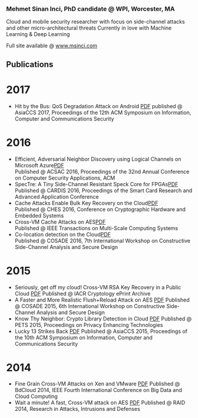 ### Mehmet Sinan Inci, PhD candidate @ WPI, Worcester, MA ###

Cloud and mobile security researcher with focus on side-channel attacks and other micro-architectural threats
Currently in love with Machine Learning & Deep Learning

Full site available @ www.msinci.com

## Publications ##


# 2017 #
- Hit by the Bus: QoS Degradation Attack on Android [PDF](http://google.com)
  published @ AsiaCCS 2017, Proceedings of the 12th ACM Symposium on Information, Computer and Communications Security


# 2016 #
- Efficient, Adversarial Neighbor Discovery using Logical Channels on Microsoft Azure<a href="f/p/Azure_Colocation.pdf">PDF</a><br>
  Published @ ACSAC 2016, Proceedings of the 32nd Annual Conference on Computer Security Applications, ACM
- SpecTre: A Tiny Side-Channel Resistant Speck Core for FPGAs<a href="f/p/SpecTre.pdf">PDF</a><br>
  Published @ CARDIS 2016, Proceedings of the Smart Card Research and Advanced Application Conference
- Cache Attacks Enable Bulk Key Recovery on the Cloud<a href="f/p/Bulk_RSA_on_EC2.pdf">PDF</a><br>
  Published @ CHES 2016, Conference on Cryptographic Hardware and Embedded Systems
- Cross-VM Cache Attacks on AES<a href="f/p/journal_AES.pdf">PDF</a><br>
  Published @ IEEE Transactions on Multi-Scale Computing Systems
- Co-location detection on the Cloud<a href="f/p/Colocation_Detection.pdf">PDF</a><br>
  Published @ COSADE 2016, 7th International Workshop on Constructive Side-Channel Analysis and Secure Design

# 2015 #
- Seriously, get off my cloud! Cross-VM RSA Key Recovery in a Public Cloud [PDF](./f/p/RSAonEC2.pdf)
  Published @ IACR Cryptology ePrint Archive
- A Faster and More Realistic Flush+Reload Attack on AES [PDF](./f/p/faster_realistic_AES.pdf)
  Published @ COSADE 2015, 6th International Workshop on Constructive Side-Channel Analysis and Secure Design
- Know Thy Neighbor: Crypto Library Detection in Cloud [PDF](./f/p/library_detection.pdf)
  Published @ PETS 2015, Proceedings on Privacy Enhancing Technologies
- Lucky 13 Strikes Back [PDF](./f/p/lucky13.pdf)
  Published @ AsiaCCS 2015, Proceedings of the 10th ACM Symposium on Information, Computer and Communications Security

# 2014 #
- Fine Grain Cross-VM Attacks on Xen and VMware [PDF](./f/p/Fine_Grain.pdf)
  Published @ BdCloud 2014, IEEE Fourth International Conference on Big Data and Cloud Computing
- Wait a minute! A fast, Cross-VM attack on AES [PDF](./f/p/Wait_a_Minute.pdf)
  Published @ RAID 2014, Research in Attacks, Intrusions and Defenses 

